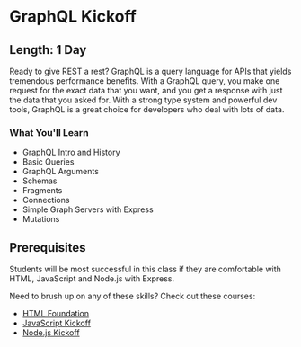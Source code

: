 GraphQL Kickoff
=======

## Length: 1 Day

Ready to give REST a rest? GraphQL is a query language for APIs that yields tremendous performance benefits. With a GraphQL query, you make one request for the exact data that you want, and you get a response with just the data that you asked for. With a strong type system and powerful dev tools, GraphQL is a great choice for developers who deal with lots of data.

### What You'll Learn

* GraphQL Intro and History
* Basic Queries
* GraphQL Arguments
* Schemas
* Fragments
* Connections
* Simple Graph Servers with Express
* Mutations

## Prerequisites
Students will be most successful in this class if they are comfortable with HTML, JavaScript and Node.js with Express.

Need to brush up on any of these skills? Check out these courses:

* [HTML Foundation](#/info/html5-foundation)
* [JavaScript Kickoff](#/info/javascript-kickoff)
* [Node.js Kickoff](#/info/node-kickoff)
